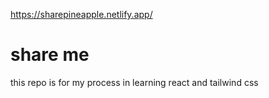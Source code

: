 https://sharepineapple.netlify.app/

# share me

this repo is for my process in learning react and tailwind css
